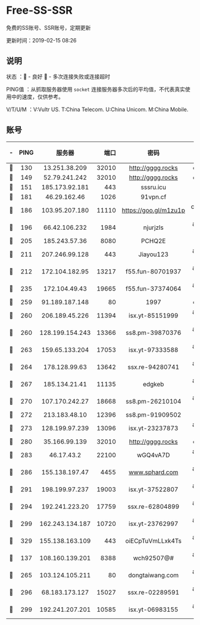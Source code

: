# Free-SS-SSR

免费的SS账号、SSR账号，定期更新

更新时间：2019-02-15 08:26

## 说明

状态     ：🙂 - 良好 🙁 - 多次连接失败或连接超时

PING值   ：从抓取服务器使用 `socket` 连接服务器多次后的平均值，不代表真实使用中的速度，仅供参考。

V/T/U/M  ：V:Vultr US. T:China Telecom. U:China Unicom. M:China Mobile.

## 账号

|-|PING|服务器|端口|密码|加密方式|区域|V/T/U/M|
|:----:|:----:|:-----:|-----:|:----:|:----:|:----:|:----:|
|🙂|130|13.251.38.209|32010|http://gggg.rocks|chacha20|SG|10↑/10↑/10↑/10↑|
|🙂|149|52.79.241.242|32010|http://gggg.rocks|chacha20|KR|10↑/10↑/10↑/10↑|
|🙂|151|185.173.92.181|443|sssru.icu|rc4-md5|RU|10↑/10↑/10↑/10↑|
|🙂|181|46.29.162.46|1026|91vpn.cf|rc4-md5|RU|9↑/9↑/10↑/10↑|
|🙂|186|103.95.207.180|11110|https://goo.gl/m1zu1p|chacha20-ietf|US|10↑/10↑/10↑/10↑|
|🙂|196|66.42.106.232|1984|njurjzls|aes-256-cfb|US|10↑/10↑/10↑/10↑|
|🙂|205|185.243.57.36|8080|PCHQ2E|rc4-md5|US|10↑/10↑/10↑/10↑|
|🙂|211|207.246.99.128|443|Jiayou123|aes-256-cfb|US|10↑/10↑/10↑/10↑|
|🙂|212|172.104.182.95|13217|f55.fun-80701937|aes-256-cfb|SG|7↑/6↑/6↑/6↑|
|🙂|235|172.104.49.43|19665|f55.fun-37374064|aes-256-cfb|SG|7↑/6↑/6↑/6↑|
|🙂|259|91.189.187.148|80|1997|chacha20|US|10↑/10↑/10↑/10↑|
|🙂|260|206.189.45.226|11394|isx.yt-85151999|aes-256-cfb|SG|10↑/10↑/10↑/10↑|
|🙂|260|128.199.154.243|13366|ss8.pm-39870376|aes-256-cfb|SG|10↑/10↑/9↑/10↑|
|🙂|263|159.65.133.204|17053|isx.yt-97333588|aes-256-cfb|SG|10↑/10↑/10↑/10↑|
|🙂|264|178.128.99.63|13642|ssx.re-94280741|aes-256-cfb|SG|7↑/6↑/6↑/6↑|
|🙂|267|185.134.21.41|11135|edgkeb|aes-256-cfb|GB|10↑/10↑/10↑/10↑|
|🙂|270|107.170.242.27|18668|ss8.pm-26210104|aes-256-cfb|US|7↑/6↑/6↑/6↑|
|🙂|272|213.183.48.10|12396|ss8.pm-91909502|rc4-md5|RU|7↑/6↑/6↑/6↑|
|🙂|273|128.199.97.239|13096|isx.yt-23237873|aes-256-cfb|SG|10↑/10↑/10↑/10↑|
|🙂|280|35.166.99.139|32010|http://gggg.rocks|chacha20|US|10↑/10↑/10↑/10↑|
|🙂|283|46.17.43.2|22100|wGQ4vA7D|aes-256-gcm|RU|6↓/10↑/10↑/10↑|
|🙂|286|155.138.197.47|4455|www.sphard.com|aes-256-cfb|US|10↑/10↑/10↑/10↑|
|🙂|291|198.199.97.237|19003|isx.yt-37522807|aes-256-cfb|US|10↑/10↑/10↑/10↑|
|🙂|294|192.241.223.20|17759|ssx.re-62804899|aes-256-cfb|US|7↑/6↑/6↑/6↑|
|🙂|299|162.243.134.187|10720|isx.yt-23762997|aes-256-cfb|US|10↑/10↑/10↑/10↑|
|🙂|329|155.138.163.109|443|oiECpTuVmLLxk4Ts|aes-256-cfb|US|7↓/10↑/10↑/10↑|
|🙂|137|108.160.139.201|8388|wch92507@#|aes-256-cfb|JP|10↑/10↑/10↑/10↑|
|🙂|265|103.124.105.211|80|dongtaiwang.com|aes-256-cfb|US|10↑/10↑/10↑/10↑|
|🙂|296|68.183.173.127|15027|ssx.re-02289591|aes-256-cfb|US|7↑/6↑/6↑/6↑|
|🙂|299|192.241.207.201|10585|isx.yt-06983155|aes-256-cfb|US|10↑/10↑/10↑/10↑|
